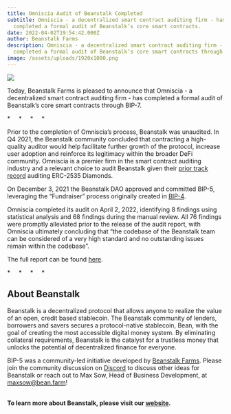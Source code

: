 ```yaml
---
title: Omniscia Audit of Beanstalk Completed
subtitle: Omniscia - a decentralized smart contract auditing firm - has
  completed a formal audit of Beanstalk’s core smart contracts.
date: 2022-04-02T19:54:42.000Z
author: Beanstalk Farms
description: Omniscia - a decentralized smart contract auditing firm - has
  completed a formal audit of Beanstalk’s core smart contracts through BIP-7.
image: /assets/uploads/1920x1080.png
---
```

![](/assets/uploads/1920x1080.png)

Today, Beanstalk Farms is pleased to announce that Omniscia - a decentralized smart contract auditing firm - has completed a formal audit of Beanstalk’s core smart contracts through BIP-7.

\*     \*     \*     \*

Prior to the completion of Omniscia’s process, Beanstalk was unaudited. In Q4 2021, the Beanstalk community concluded that contracting a high-quality auditor would help facilitate further growth of the protocol, increase user adoption and reinforce its legitimacy within the broader DeFi community. Omniscia is a premier firm in the smart contract auditing industry and a relevant choice to audit Beanstalk given their [prior track record](https://omniscia.io/index.html#clients) auditing ERC-2535 Diamonds.

On December 3, 2021 the Beanstalk DAO approved and committed BIP-5, leveraging the “Fundraiser” process originally created in [BIP-4](https://github.com/BeanstalkFarms/Beanstalk/blob/master/bips/bip-4.md). 

Omniscia completed its audit on April 2, 2022, identifying 8 findings using statistical analysis and 68 findings during the manual review. All 76 findings were promptly alleviated prior to the release of the audit report, with Omniscia ultimately concluding that “the codebase of the Beanstalk team can be considered of a very high standard and no outstanding issues remain within the codebase”. 

The full report can be found [here](https://omniscia.io/beanstalk-core-protocol/).

\*     \*     \*     \*

## About Beanstalk

Beanstalk is a decentralized protocol that allows anyone to realize the value of an open, credit based stablecoin. The Beanstalk community of lenders, borrowers and savers secures a protocol-native stablecoin, Bean, with the goal of creating the most accessible digital money system. By eliminating collateral requirements, Beanstalk is the catalyst for a trustless money that unlocks the potential of decentralized finance for everyone. 

BIP-5 was a community-led initiative developed by [Beanstalk Farms](https://twitter.com/BeanstalkFarms). Please join the community discussion on [Discord](https://discord.gg/y4cJNv5DTM) to discuss other ideas for Beanstalk or reach out to Max Sow, Head of Business Development, at maxsow@bean.farm! 

**\
To learn more about Beanstalk, please visit our [website](http://app.bean.money).**